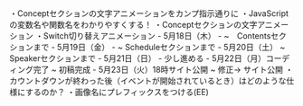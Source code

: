 <TODO>
・Conceptセクションの文字アニメーションをカンプ指示通りに
・JavaScriptの変数名や関数名をわかりやすくする！

<Animation>
・Conceptセクションの文字アニメーション
・Switch切り替えアニメーション


<Schedule>
- 5月18日（木）
    - ~　Contentsセクションまで
- 5月19日（金）
    - ~ Scheduleセクションまで
- 5月20日（土）
    ~ Speakerセクションまで
- 5月21日（日）
    - 少し進める
- 5月22日（月）コーディング完了
    ~ 初稿完成
- 5月23日（火）18時サイト公開
    ~ 修正→ サイト公開

<Questions>
・カウントダウンが終わった後（イベントが開始されているとき）はどのような仕様にするのか？


<memo>
・画像名にプレフィックスをつける(EE)
